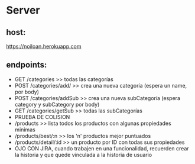 # Server
 
## host:
https://noiloan.herokuapp.com

## endpoints:

- GET /categories >> todas las categorías
- POST /categories/add/  >> crea una nueva categoría (espera un name, por body)
- POST /categories/addSub >> crea una nueva subCategoría (espera category y subCategory por body)
- GET /categories/getSub >> todas las subCategorías
- PRUEBA DE COLISION
- /products   >> lista todos los productos con algunas propiedades minimas
- /products/best/:n   >> los 'n' productos mejor puntuados
- /products/detail/:id   >> un producto por ID con todas sus propiedades
- OJO CON JIRA, cuando trabajen en una funcionalidad, recuerden crear la historia y que quede vinculada a la historia de usuario